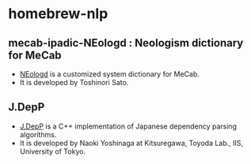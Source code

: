 # homebrew-nlp

## mecab-ipadic-NEologd : Neologism dictionary for MeCab
- [NEologd](https://github.com/neologd/mecab-ipadic-neologd)
is a customized system dictionary for MeCab.
- It is developed by Toshinori Sato.

## J.DepP
- [J.DepP](http://www.tkl.iis.u-tokyo.ac.jp/~ynaga/jdepp/)
is a C++ implementation of Japanese dependency parsing algorithms.
- It is developed by Naoki Yoshinaga at Kitsuregawa, Toyoda Lab., IIS, University of Tokyo.
